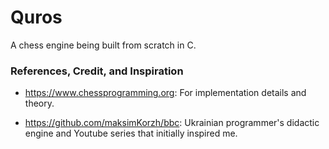 # Quros

A chess engine being built from scratch in C.

### References, Credit, and Inspiration

- https://www.chessprogramming.org: For implementation details and theory.

- https://github.com/maksimKorzh/bbc: Ukrainian programmer's didactic engine and Youtube series that initially inspired me.
